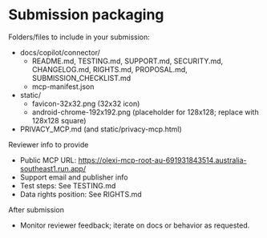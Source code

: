 # Submission packaging

Folders/files to include in your submission:
- docs/copilot/connector/
  - README.md, TESTING.md, SUPPORT.md, SECURITY.md, CHANGELOG.md, RIGHTS.md, PROPOSAL.md, SUBMISSION_CHECKLIST.md
  - mcp-manifest.json
- static/
  - favicon-32x32.png (32x32 icon)
  - android-chrome-192x192.png (placeholder for 128x128; replace with 128x128 square)
- PRIVACY_MCP.md (and static/privacy-mcp.html)

Reviewer info to provide
- Public MCP URL: https://olexi-mcp-root-au-691931843514.australia-southeast1.run.app/
- Support email and publisher info
- Test steps: See TESTING.md
- Data rights position: See RIGHTS.md

After submission
- Monitor reviewer feedback; iterate on docs or behavior as requested.
